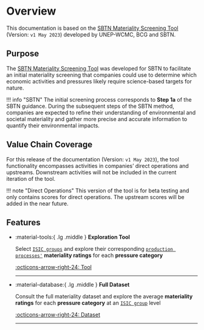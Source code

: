 
# Overview

This documentation is based on the [SBTN Materiality Screening Tool](https://sciencebasedtargetsnetwork.org/wp-content/uploads/2023/05/SBTN-Materiality-Screening-Tool-v1.xlsx) (Version: `v1 May 2023`) developed by UNEP-WCMC, BCG and SBTN.

<!-- The aim is to help users carry out a first screening of the types of environmental impacts that are potentially materially relevant to their sector and their company's activities. -->

## Purpose

The [SBTN Materiality Screening Tool](https://sciencebasedtargetsnetwork.org/wp-content/uploads/2023/05/SBTN-Materiality-Screening-Tool-v1.xlsx) was developed for SBTN to facilitate an initial materiality screening that companies could use to determine which economic activities and pressures likely require science-based targets for nature.

!!! info "SBTN"
    The initial screening process corresponds to **Step 1a** of the SBTN guidance. During the subsequent steps of the SBTN method, companies are expected to refine their understanding of environmental and societal materiality and gather more precise and accurate information to quantify their environmental impacts.

<!-- !!! note
    This tool is currently in its 'beta' form. Functionalities, like the screening of  pressures in a company's upstream, are not currently available. Updates are expected in the near future. -->

## Value Chain Coverage

For this release of the documentation (Version: `v1 May 2023`), the tool functionality encompasses activities in companies’ direct operations and upstreams. Downstream activities will not be included in the current iteration of the tool. 

!!! note "Direct Operations"
    This version of the tool is for beta testing and only contains scores for direct operations. The upstream scores will be added in the near future.

## Features

-   :material-tools:{ .lg .middle } __Exploration Tool__

    Select [`ISIC groups`](definitions.md#isic-group) and explore their corresponding [`production processes'`](definitions.md#production-process) **materiality ratings** for each **pressure category**

    [:octicons-arrow-right-24: Tool](materiality-screening-tool.md)

    ---

-   :material-database:{ .lg .middle } __Full Dataset__

    Consult the full materiality dataset and explore the average **materiality ratings** for each **pressure category** at an [`ISIC group`](definitions.md#isic-group) level

    [:octicons-arrow-right-24: Dataset](full-materiality-dataset.md)

    ---

<!-- TODO -->
<!-- -   :material-format-font:{ .lg .middle } __Other Classifications__

    If necessary, translate the materiality tool, currently in the International Standard Industrial Classification of All Economic Activities (ISIC) into other classifications.

    [:octicons-arrow-right-24: Classifications](#)

    --- -->
<!-- 
## Outline
This documentation comprises 9 pages:

1. ReadMe 1 - Overview: Preview of the content in this tool, context of development, how to use and interpret, and credits for development. 
2. ReadMe 2 - Interpretation guidance: a complete overview of the content of the tool, including guidance on primary requirements and recommendations for use of the tool in Step 1a.
3. ReadMe 2  -  Methodology: a summary of the methodology used to prepare the materiality tool, including useful definitions and an explanation of how ratings were derived.
4. Materiality - Direct Operations: Provides 'pressure scores' and 'materiality ratings' for each economic activity, for each pressure. Using the slicer widget on the lefthand side of the sheet, users can select the economic activities they are interested in (described by ISIC Group or Production Process).
5. Summary by Activities: Summary sheet automatically populates according to inputs in the Materiality sheet. Companies can use this sheet to review the number of pressures that need to assessed, per activity, further in the value chain assessment. This sheet can also be used by companies as the output template for Step 1a. 
6. Materiality - Upstream: Under development. Once available, this sheet will automatically populate based on the activities selected in the direct operations sheet. Upstream sectors will be indentified based on known connections between economic activities reflected in economic trade data.
7. Full materiality dataset: Dataset derived by pairing the production processes from the ENCORE tool with ISIC group categories. 
8. Base data for materiality rule: This sheet includes just the 'production process' categories and the scores associated with these, which were used to calculate the materiality threshold for each pressure category. 
9.  ISIC Detail: Detail detail of the ISIC framework to help companies determine the appropriate classifications to use.
10. Crosswalk ISIC - NACE - GICS: Resource for companies familiar with alternative economic classifications; this table can be used to translate any ISIC class into its equivalent(s) in the Global Industry Classification Standard (GICS) or Statistical Classification of Economic Activities in the European Community (NACE) classification. -->
